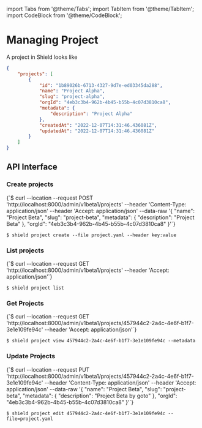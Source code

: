 import Tabs from '@theme/Tabs';
import TabItem from '@theme/TabItem';
import CodeBlock from '@theme/CodeBlock';

# Managing Project

A project in Shield looks like

```json
{
    "projects": [
        {
            "id": "1b89026b-6713-4327-9d7e-ed03345da288",
            "name": "Project Alpha",
            "slug": "project-alpha",
            "orgId": "4eb3c3b4-962b-4b45-b55b-4c07d3810ca8",
            "metadata": {
                "description": "Project Alpha"
            },
            "createdAt": "2022-12-07T14:31:46.436081Z",
            "updatedAt": "2022-12-07T14:31:46.436081Z"
        }
    ]
}
```

## API Interface

### Create projects

<Tabs groupId="api">
  <TabItem value="HTTP" label="HTTP" default>
        <CodeBlock className="language-bash">
    {`$ curl --location --request POST 'http://localhost:8000/admin/v1beta1/projects'
--header 'Content-Type: application/json'
--header 'Accept: application/json'
--data-raw '{
  "name": "Project Beta",
  "slug": "project-beta",
  "metadata": {
      "description": "Project Beta"
  },
  "orgId": "4eb3c3b4-962b-4b45-b55b-4c07d3810ca8"
}'`}
    </CodeBlock>
  </TabItem>
  <TabItem value="CLI" label="CLI" default>
<CodeBlock>

`$ shield project create --file project.yaml --header key:value`
</CodeBlock>

  </TabItem>
</Tabs>

### List projects

<Tabs groupId="api">
  <TabItem value="HTTP" label="HTTP" default>
        <CodeBlock className="language-bash">
    {`$ curl --location --request GET 'http://localhost:8000/admin/v1beta1/projects'
--header 'Accept: application/json'`}
    </CodeBlock>
  </TabItem>
  <TabItem value="CLI" label="CLI" default>
<CodeBlock>

`$ shield project list`
</CodeBlock>

  </TabItem>
</Tabs>

### Get Projects

<Tabs groupId="api">
  <TabItem value="HTTP" label="HTTP" default>
        <CodeBlock className="language-bash">
    {`$ curl --location --request GET 'http://localhost:8000/admin/v1beta1/projects/457944c2-2a4c-4e6f-b1f7-3e1e109fe94c'
--header 'Accept: application/json'`}
    </CodeBlock>
  </TabItem>
  <TabItem value="CLI" label="CLI" default>
<CodeBlock>

`$ shield project view 457944c2-2a4c-4e6f-b1f7-3e1e109fe94c --metadata`
</CodeBlock>

  </TabItem>
</Tabs>

### Update Projects

<Tabs groupId="api">
  <TabItem value="HTTP" label="HTTP" default>
        <CodeBlock className="language-bash">
    {`$ curl --location --request PUT 'http://localhost:8000/admin/v1beta1/projects/457944c2-2a4c-4e6f-b1f7-3e1e109fe94c'
--header 'Content-Type: application/json'
--header 'Accept: application/json'
--data-raw '{
  "name": "Project Beta",
  "slug": "project-beta",
  "metadata": {
      "description": "Project Beta by goto"
  },
  "orgId": "4eb3c3b4-962b-4b45-b55b-4c07d3810ca8"
}'`}
    </CodeBlock>
  </TabItem>
  <TabItem value="CLI" label="CLI" default>
<CodeBlock>

`$ shield project edit 457944c2-2a4c-4e6f-b1f7-3e1e109fe94c --file=project.yaml`
</CodeBlock>

  </TabItem>
</Tabs>